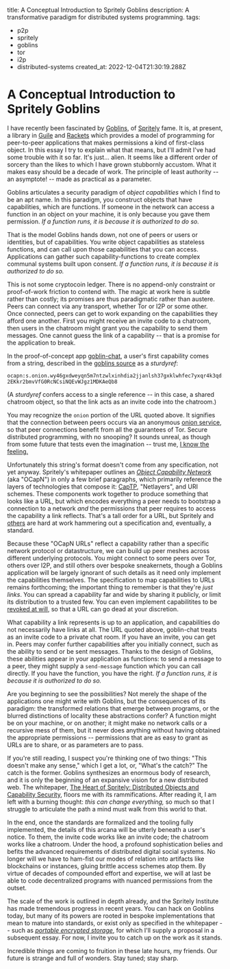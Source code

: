 title: A Conceptual Introduction to Spritely Goblins
description: A transformative paradigm for distributed systems programming.
tags:
- p2p
- spritely
- goblins
- tor
- i2p
- distributed-systems
created_at: 2022-12-04T21:30:19.288Z

# A Conceptual Introduction to Spritely Goblins

I have recently been fascinated by [Goblins](https://spritely.institute/goblins/), of [Spritely](https://spritely.institute/) fame. It is, at present, a library in [Guile](https://gitlab.com/spritely/guile-goblins) and [Rackets](https://gitlab.com/spritely/goblins) which provides a model of programming for peer-to-peer applications that makes permissions a kind of first-class object. In this essay I try to explain what that means, but I'll admit I've had some trouble with it so far. It's just... alien. It seems like a different order of sorcery than the likes to which I have grown stubbornly accustom. What it makes easy should be a decade of work. The principle of least authority -- an asymptote! -- made as practical as a parameter.

Goblins articulates a security paradigm of *object capabilities* which I find to be an apt name. In this paradigm, you construct objects that have capabilities, which are functions. If someone in the network can access a function in an object on your machine, it is only because you gave them permission. *If a function runs, it is because it is authorized to do so.*

That is the model Goblins hands down, not one of peers or users or identities, but of capabilities. You write object capabilities as stateless functions, and can call upon those capabilities that you can access. Applications can gather such capability-functions to create complex communal systems built upon consent. *If a function runs, it is because it is authorized to do so.*

This is not some cryptocoin ledger. There is no append-only constraint or proof-of-work friction to contend with. The magic at work here is subtle rather than costly; its promises are thus paradigmatic rather than austere. Peers can connect via any transport, whether Tor or I2P or some other. Once connected, peers can get to work expanding on the capabilities they afford one another. First you might receive an invite code to a chatroom, then users in the chatroom might grant you the capability to send them messages. One cannot guess the link of a capability -- that is a promise for the application to break.

In the proof-of-concept app [goblin-chat](https://gitlab.com/spritely/goblin-chat), a user's first capability comes from a string, described in the [goblins source](https://gitlab.com/spritely/goblins/-/blob/master/goblins/ocapn/structs-urls.rkt#L101-108) as a *sturdyref*:

```
ocapn:s.onion.wy46gxdweyqn5m7ntzwlxinhdia2jjanlsh37gxklwhfec7yxqr4k3qd:8080/78PukR-2EKkr2bmvVfG0RcNCsiNQEvWJgz1MDKAeQb8
```

(A *sturdyref* confers access to a single reference -- in this case, a shared chatroom object, so that the link acts as an invite code into the chatroom.)

You may recognize the `onion` portion of the URL quoted above. It signifies that the connection between peers occurs via an anonymous [onion service](https://en.wikipedia.org/wiki/Onion_service), so that peer connections benefit from all the guarantees of Tor. Secure distributed programming, with no snooping? It sounds unreal, as though from some future that tests even the imagination -- trust me, [I know the feeling.](https://garbados.github.io/my-blog/software_from_another_world.html)

Unfortunately this string's format doesn't come from any specification, not yet anyway. Spritely's whitepaper outlines an [*Object Capability Network*](https://spritely.institute/static/papers/spritely-core.html#ocapn) (aka "OCapN") in only a few brief paragraphs, which primarily reference the layers of technologies that compose it: [CapTP](https://spritelyproject.org/news/what-is-captp.html), "Netlayers", and URI schemes. These components work together to produce something that looks like a URL, but which encodes everything a peer needs to bootstrap a connection to a network *and* the permissions that peer requires to access the capability a link reflects. That's a tall order for a URL, but Spritely and [others](https://github.com/ocapn/ocapn#whats-the-plan) are hard at work hammering out a specification and, eventually, a standard.

Because these "OCapN URLs" reflect a capability rather than a specific network protocol or datastructure, we can build up peer meshes across different underlying protocols. You might connect to some peers over Tor, others over I2P, and still others over bespoke sneakernets, though a Goblins application will be largely ignorant of such details as it need only implement the capabilities themselves. The specification to map capabilities to URLs remains forthcoming; the important thing to remember is that they're *just links*. You can spread a capability far and wide by sharing it publicly, or limit its distribution to a trusted few. You can even implement capabilitites to be [revoked at will](https://spritely.institute/static/papers/spritely-core.html#revocation-accountability), so that a URL can go dead at your discretion.

What capability a link represents is up to an application, and capabilities do not necessarily have links at all. The URL quoted above, goblin-chat treats as an invite code to a private chat room. If you have an invite, you can get in. Peers may confer further capabilities after you initially connect, such as the ability to send or be sent messages. Thanks to the design of Goblins, these abilities appear in your application as functions: to send a message to a peer, they might supply a `send-message` function which you can call directly. If you have the function, you have the right. *If a function runs, it is because it is authorized to do so.*

Are you beginning to see the possibilities? Not merely the shape of the applications one might write with Goblins, but the consequences of its paradigm: the transformed relations that emerge between programs, or the blurred distinctions of locality these abstractions confer? A function might be on your machine, or on another; it might make no network calls or a recursive mess of them, but it never does anything without having obtained the appropriate permissions -- permissions that are as easy to grant as URLs are to share, or as parameters are to pass.

If you're still reading, I suspect you're thinking one of two things: "This doesn't make any sense," which I get a lot, or, "What's the catch?" The catch is the former. Goblins synthesizes an enormous body of research, and it is only the beginning of an expansive vision for a new distributed web. The whitepaper, [The Heart of Spritely: Distributed Objects and Capability Security](https://spritely.institute/static/papers/spritely-core.html), floors me with its rammifications. After reading it, I am left with a burning thought: *this can change everything,* so much so that I struggle to articulate the path a mind must walk from this world to that.

In the end, once the standards are formalized and the tooling fully implemented, the details of this arcana will be utterly beneath a user's notice. To them, the invite code works like an invite code; the chatroom works like a chatroom. Under the hood, a profound sophistication belies and befits the advanced requirements of distributed digital social systems. No longer will we have to ham-fist our modes of relation into artifacts like blockchains or instances, gluing brittle access schemes atop them. By virtue of decades of compounded effort and expertise, we will at last be able to code decentralized programs with nuanced permissions from the outset.

The scale of the work is outlined in depth already, and the Spritely Institute has made tremendous progress in recent years. You can hack on Goblins today, but many of its powers are rooted in bespoke implementations that mean to mature into standards, or exist only as specified in the whitepaper -- such as [*portable encrypted storage*](https://spritely.institute/static/papers/spritely-core.html#portable-encrypted-storage), for which I'll supply a proposal in a subsequent essay. For now, I invite you to catch up on the work as it stands.

Incredible things are coming to fruition in these late hours, my friends. Our future is strange and full of wonders. Stay tuned; stay sharp.
